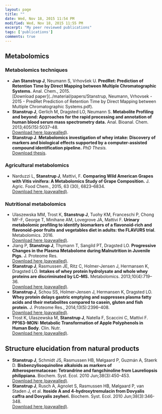 ```yaml
---
layout: page
title: ""
date: Wed, Nov 18, 2015 11:54 PM
modified: Wed, Nov 18, 2015 11:55 PM
excerpt: "My peer reviewed publications"
tags: ['publications']
comments: true
---
```



## Metabolomics

### Metabolomics techniques
* **Jan Stanstrup J**, Neumann S, Vrhovšek U. **PredRet: Prediction of Retention Time by Direct Mapping between Multiple Chromatographic Systems.** Anal. Chem., 2015.  <br> [Download paper](../material/papers/Stanstrup, Neumann, Vrhovsek - 2015 - PredRet Prediction of Retention Time by Direct Mapping between Multiple Chromatographic Systems.pdf).
* **Stanstrup J**, Gerlich M, Dragsted LO, Neumann S. **Metabolite Profiling and beyond: Approaches for the rapid processing and annotation of human blood serum mass spectrometry data.** Anal. Bioanal. Chem. 2013;405(15):5037–48.  <br> [Download here (paywalled)](http://dx.doi.org/10.1007/s00216-013-6954-6).
* **Stanstrup J**. **Metabolomics investigation of whey intake: Discovery of markers and biological effects supported by a computer-assisted compound identification pipeline.** *PhD Thesis.*  <br> [Download thesis](../material/thesis/Jan_Stanstrup_PhD_thesis.pdf).


### Agricultural metabolomics
* Narduzzi L, **Stanstrup J**, Mattivi, F. **Comparing Wild American Grapes with Vitis vinifera: A Metabolomics Study of Grape Composition.** J. Agric. Food Chem., 2015, 63 (30), 6823–6834.  <br> [Download here (paywalled)](http://dx.doi.org/10.1021/acs.jafc.5b01999).


### Nutritional metabolomics
* Ulaszewska MM, Trost K, **Stanstrup J**, Tuohy KM, Franceschi P, Chong MF-F, George T, Minihane AM, Lovegrove JA, Mattivi F. **Urinary metabolomic profiling to identify biomarkers of a flavonoid-rich and flavonoid-poor fruits and vegetables diet in adults: the FLAVURS trial**. Metabolomics. 2016. <br> [Download here (paywalled)](http://dx.doi.org/10.1007/s11306-015-0935-z).
* Jiang P, **Stanstrup J**, Thymann T, Sangild PT, Dragsted LO. **Progressive Changes in the Plasma Metabolome during Malnutrition in Juvenile Pigs.** J. Proteome Res. <br> [Download here (paywalled)](http://dx.doi.org/10.1021/acs.jproteome.5b00782).
* **Stanstrup J**, Rasmussen JE, Ritz C, Holmer-Jensen J, Hermansen K, Dragsted LO. **Intakes of whey protein hydrolysate and whole whey proteins are discriminated by LC–MS.** Metabolomics. 2013;10(4):719–36. <br> [Download here (paywalled)](http://dx.doi.org/10.1007/s11306-013-0607-9).
* **Stanstrup J**, Schou SS, Holmer-Jensen J, Hermansen K, Dragsted LO. **Whey protein delays gastric emptying and suppresses plasma fatty acids and their metabolites compared to casein, gluten and fish protein.** J. Proteome Res., 2014;13(5):2396–408. <br> [Download here (paywalled)](http://dx.doi.org/10.1021/pr401214w).
* Trost K, Ulaszewska M, **Stanstrup J**, Natella F, Scaccini C, Mattivi F. **PP163-MON: Metabolic Transformation of Apple Polyphenols in Human Body**. Clin. Nutr. <br> [Download here (paywalled)](http://dx.doi.org/10.1016/S0261-5614%2814%2950497-9).


## Structure elucidation from natural products
* **Stanstrup J**, Schmidt JS, Rasmussen HB, Mølgaard P, Guzmán A, Staerk D. **Bisbenzylisoquinoline alkaloids as markers of Atherospermataceae: Tetrandrine and fangchinoline from Laureliopsis philippiana.** Biochem. Syst. Ecol. 2010 Jun;38(3):450-453. <br> [Download here (paywalled)](http://dx.doi.org/10.1016/j.bse.2010.03.006).
* **Stanstrup J**, Rusch A, Agnolet S, Rasmussen HB, Mølgaard P, van Staden J, et al. **Itoside A and 4-hydroxytremulacin from Dovyalis caffra and Dovyalis zeyheri.** Biochem. Syst. Ecol. 2010 Jun;38(3):346-348. <br> [Download here (paywalled)](http://dx.doi.org/10.1016/j.bse.2010.02.006).



